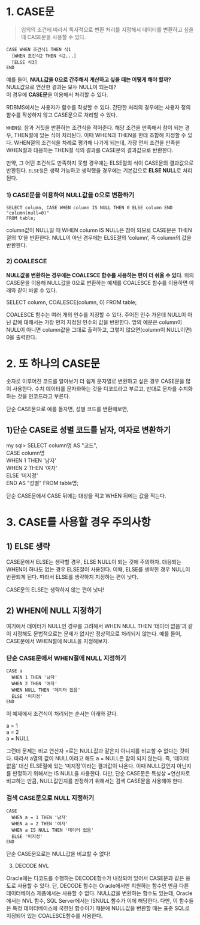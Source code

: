 # 1. CASE문

> 임의의 조건에 따라서 독자적으로 변환 처리를 지정해서 데이터를 변환하고 싶을 때 CASE문을 사용할 수 있다. 
```mysql
CASE WHEN 조건식1 THEN 식1   
  [WHEN 조건식2 THEN 식2...]   
  [ELSE 식3]   
END  
```

예를 들어, **NULL값을 0으로 간주해서 계산하고 싶을 때는 어떻게 해야 할까?**   
NULL값으로 연산한 결과는 모두 NULL이 되는데?   
이 경우에 **CASE문**을 이용해서 처리할 수 있다.   

RDBMS에서는 사용자가 함수를 작성할 수 있다.
간단한 처리의 경우에는 사용자 정의 함수를 작성하지 않고 CASE문으로 처리할 수 있다.

``WHEN절``: 참과 거짓을 반환하는 조건식을 적어준다.
해당 조건을 만족해서 참이 되는 경우, THEN절에 있는 식이 처리된다.
이때 WHEN과 THEN을 한데 조합해 지정할 수 있다.
WHEN절의 조건식을 차례로 평가해 나가게 되는데,
가장 먼저 조건을 만족한 WHEN절과 대응하는 THEN절 식의 결과를 CASE문의 결과값으로 반환한다.

만약, 그 어떤 조건식도 만족하지 못할 경우에는 ELSE절의 식이 CASE문의 결과값으로 반환된다.
``ELSE절``은 생략 가능하고 생략했을 경우에는 기본값으로 **ELSE NULL**로 처리된다.

### 1) CASE문을 이용하여 NULL값을 0으로 변환하기   

```mysql 
SELECT column, CASE WHEN column IS NULL THEN 0 ELSE column END "column(null=0)" 
FROM table;   
```

column값이 NULL일 때 WHEN column IS NULL은 참이 되므로
CASE문은 THEN절의 ‘0’을 반환한다.
NULL이 아닌 경우에는 ELSE절의 ‘column’, 즉 column의 값을 반환한다.

### 2) COALESCE
**NULL값을 변환하는 경우에는 COALESCE 함수를 사용하는 편이 더 쉬울 수 있다**.
위의 CASE문을 이용해 NULL값을 0으로 변환하는 예제를 COALESCE 함수를 이용하면
아래와 같이 바꿀 수 있다.   

SELECT column, COALESCE(column, 0) FROM table;      

COALESCE 함수는 여러 개의 인수를 지정할 수 있다.
주어진 인수 가운데 NULL이 아닌 값에 대해서는 가장 먼저 지정된 인수의 값을 반환한다.
앞의 예문은 column이 NULL이 아니면 column값을 그대로 출력하고,
그렇지 않으면(column이 NULL이면) 0을 출력한다.

# 2. 또 하나의 CASE문   

숫자로 이루어진 코드를 알아보기 더 쉽게 문자열로 변환하고 싶은 경우
CASE문을 많이 사용한다.
수치 데이터를 문자화하는 것을 디코드라고 부르고,
반대로 문자를 수치화하는 것을 인코드라고 부른다.

단순 CASE문으로 예를 들자면,
성별 코드를 변환해보면,

## 1)단순 CASE로 성별 코드를 남자, 여자로 변환하기   
my sql> SELECT column명 AS "코드",   
CASE column명   
  WHEN 1 THEN '남자'   
  WHEN 2 THEN '여자'   
  ELSE '미지정'   
END AS "성별" FROM table명;   

단순 CASE문에서 CASE 뒤에는 대상을 적고 WHEN 뒤에는 값을 적는다.

# 3. CASE를 사용할 경우 주의사항

## 1) ELSE 생략
CASE문에서 ELSE는 생략할 경우, ELSE NULL이 되는 것에 주의하자.
대응되는 WHEN이 하나도 없는 경우 ELSE절이 사용된다.
이때, ELSE를 생략한 경우 NULL이 반환되게 된다.
따라서 ELSE를 생략하지 지정하는 편이 낫다.

CASE문의 ELSE는 생략하지 않는 편이 낫다!

## 2) WHEN에 NULL 지정하기
여기에서 데이터가 NULL인 경우를 고려해서 WHEN NULL THEN ‘데이터 없음’과 같이 지정해도
문법적으로는 문제가 없지만 정상적으로 처리되지 않는다.
예를 들어, CASE문에서 WHEN절에 NULL을 지정해보자.

### 단순 CASE문에서 WHEN절에 NULL 지정하기   

```mysql
CASE a   
  WHEN 1 THEN '남자'   
  WHEN 2 THEN '여자'   
  WHEN NULL THEN '데이터 없음'   
  ELSE '미지정'   
END   
```

이 예제에서 조건식이 처리되는 순서는 아래와 같다.

a = 1   
a = 2   
a = NULL   

그런데 문제는 비교 연산자 =로는 NULL값과 같은지 아니지를 비교할 수 없다는 것이다.
따라서 a열의 값이 NULL이라고 해도 a = NULL은 참이 되지 않는다.
즉, ‘데이터 없음’ 대신 ELSE절에 있는 ‘미지정’이라는 결과값이 나온다.
이때 NULL값인지 아닌지를 판정하기 위해서는 IS NULL을 사용한다.
다만, 단순 CASE문은 특성상 =연산자로 비교하는 만큼, NULL값인지를 판정하기 위해서는
검색 CASE문을 사용해야 한다.   

### 검색 CASE문으로 NULL 지정하기   

```mysql
CASE   
  WHEN a = 1 THEN '남자'   
  WHEN a = 2 THEN '여자'   
  WHEN a IS NULL THEN '데이터 없음'   
  ELSE '미지정'   
END
```

단순 CASE문으로는 NULL값을 비교할 수 없다!

3) DECODE NVL   

Oracle에는 디코드를 수행하는 DECODE함수가 내장되어 있어서
CASE문과 같은 용도로 사용할 수 있다.
단, DECODE 함수는 Oracle에서만 지원하는 함수인 만큼 다른 데이터베이스 제품에서는 사용할 수 없다.
NULL값을 변환하는 함수도 있는데, Oracle에서는 NVL 함수, SQL Server에서는 ISNULL 함수가 이에 해당한다.
다만, 이 함수들은 특정 데이터베이스에 국한된 함수이기 때문에
NULL값을 변환할 때는 표준 SQL로 지정되어 있는 COALESCE함수를 사용한다.
